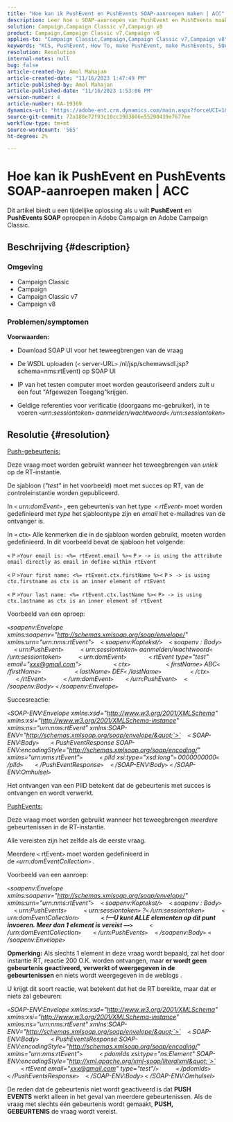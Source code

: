 ```yaml
---
title: "Hoe kan ik PushEvent en PushEvents SOAP-aanroepen maken | ACC"
description: Leer hoe u SOAP-aanroepen van PushEvent en PushEvents maakt in de Adobe Campaign en Adobe Campaign Classic.
solution: Campaign,Campaign Classic v7,Campaign v8
product: Campaign,Campaign Classic v7,Campaign v8
applies-to: "Campaign Classic,Campaign,Campaign Classic v7,Campaign v8"
keywords: "KCS, PushEvent, How To, make PushEvent, make PushEvents, SOAP call, ACC, Adobe Campaign, Adobe Campaign Classic"
resolution: Resolution
internal-notes: null
bug: false
article-created-by: Amol Mahajan
article-created-date: "11/16/2023 1:47:49 PM"
article-published-by: Amol Mahajan
article-published-date: "11/16/2023 1:53:06 PM"
version-number: 4
article-number: KA-19369
dynamics-url: "https://adobe-ent.crm.dynamics.com/main.aspx?forceUCI=1&pagetype=entityrecord&etn=knowledgearticle&id=cfe729b7-8684-ee11-8179-6045bd0065b6"
source-git-commit: 72a188e72f93c10cc3983606e55200439e7677ee
workflow-type: tm+mt
source-wordcount: '565'
ht-degree: 2%

---
```


# Hoe kan ik PushEvent en PushEvents SOAP-aanroepen maken | ACC


Dit artikel biedt u een tijdelijke oplossing als u wilt <b>PushEvent</b> en <b>PushEvents SOAP </b>oproepen in Adobe Campaign en Adobe Campaign Classic.

## Beschrijving {#description}


### <b>Omgeving</b>

- Campaign Classic
- Campaign
- Campaign Classic v7
- Campaign v8




### <b>Problemen/symptomen </b>

<b>Voorwaarden:</b>

- Download SOAP UI voor het teweegbrengen van de vraag

- De WSDL uploaden (`<` server-URL`>` /nl/jsp/schemawsdl.jsp?schema=nms:rtEvent) op SOAP UI

- IP van het testen computer moet worden geautoriseerd anders zult u een fout &quot;Afgewezen Toegang&quot;krijgen.

- Geldige referenties voor verificatie (doorgaans mc-gebruiker), in te voeren *`<`urn:sessiontoken`>` aanmelden/wachtwoord`<` /urn:sessiontoken`>`*




## Resolutie {#resolution}


<u>Push-gebeurtenis:</u>

Deze vraag moet worden gebruikt wanneer het teweegbrengen van *uniek* op de RT-instantie.

De sjabloon (*&quot;test&quot;* in het voorbeeld) moet met succes op RT, van de controleinstantie worden gepubliceerd.

In `<` *urn:domEvent*`>` , een gebeurtenis van het type  `<` *rtEvent*`>`  moet worden gedefinieerd met *type* het sjabloontype zijn en *email* het e-mailadres van de ontvanger is.

In `<` ctx`>` Alle kenmerken die in de sjabloon worden gebruikt, moeten worden gedefinieerd. In dit voorbeeld bevat de sjabloon het volgende:

`<` `P` `>Your email is: <%= rtEvent.email %><` `P` `> -> is using the attribute email directly as email in define within rtEvent`

`<` `P` `>Your first name: <%= rtEvent.ctx.firstName %><` `P` `> -> is using ctx.firstname as ctx is an inner element of rtEvent`

`<` `P` `>Your last name: <%= rtEvent.ctx.lastName %><` `P> -> is using ctx.lastname as ctx is an inner element of rtEvent`

Voorbeeld van een oproep:

*`<`soapenv:Envelope xmlns:soapenv=&quot;http://schemas.xmlsoap.org/soap/envelope/&quot; xmlns:urn=&quot;urn:nms:rtEvent&quot;`>`
   `<` soapenv:Koptekst/`>`
   `<` soapenv : Body`>`
      `<` urn:PushEvent`>`
         `<` urn:sessiontoken`>` aanmelden/wachtwoord`<` /urn:sessiontoken`>`
         `<` urn:domEvent`>`
            `<` rtEvent type=&quot;test&quot; email=&quot;xxx@gmail.com&quot;`>`  
                `<` ctx`>`
                    `<` firstName`>` ABC`<` /firstName`>`
                   `<` lastName`>` DEF`<` /lastName`>`
                `<` /ctx`>`
            `<` /rtEvent`>`
         `<` /urn:domEvent`>`
      `<` /urn:PushEvent`>`
   `<` /soapenv:Body`>`
`<` /soapenv:Envelope`>`*

Succesreactie:

*`<`SOAP-ENV:Envelope xmlns:xsd=&quot;http://www.w3.org/2001/XMLSchema&quot; xmlns:xsi=&quot;http://www.w3.org/2001/XMLSchema-instance&quot; xmlns:ns=&quot;urn:nms:rtEvent&quot; xmlns:SOAP-ENV=&quot;http://schemas.xmlsoap.org/soap/envelope/&quot;`>`
   `<` SOAP-ENV:Body`>`
      `<` PushEventResponse SOAP-ENV:encodingStyle=&quot;http://schemas.xmlsoap.org/soap/encoding/&quot; xmlns=&quot;urn:nms:rtEvent&quot;`>`
         `<` plId xsi:type=&quot;xsd:long&quot;`>` 0000000000`<` /plId`>`
      `<` /PushEventResponse`>`
   `<` /SOAP-ENV:Body`>`
`<` /SOAP-ENV:Omhulsel`>`*

Het ontvangen van een PIID betekent dat de gebeurtenis met succes is ontvangen en wordt verwerkt.



<u>PushEvents:</u>

Deze vraag moet worden gebruikt wanneer het teweegbrengen *meerdere* gebeurtenissen in de RT-instantie.

Alle vereisten zijn het zelfde als de eerste vraag.

Meerdere `<` rtEvent`>`  moet worden gedefinieerd in de *`<`urn:domEventCollection`>` .*



Voorbeeld van een aanroep:

*`<`soapenv:Envelope xmlns:soapenv=&quot;http://schemas.xmlsoap.org/soap/envelope/&quot; xmlns:urn=&quot;urn:nms:rtEvent&quot;`>`
   `<` soapenv:Koptekst/`>`
   `<` soapenv : Body`>`
      `<` urn:PushEvents`>`
         `<` urn:sessiontoken`>` ?`<` /urn:sessiontoken`>`
         `<` urn:domEventCollection`>`
            <b>`<` !—U kunt ALLE elementen op dit punt invoeren. Meer dan 1 element is vereist —`>` </b>
         `<` /urn:domEventCollection`>`
      `<` /urn:PushEvents`>`
   `<` /soapenv:Body`>`
`<` /soapenv:Envelope`>`*

<b>Opmerking:</b> Als slechts 1 element in deze vraag wordt bepaald, zal het door instantie RT, reactie 200 O.K. worden ontvangen, maar <b>er wordt geen gebeurtenis geactiveerd, verwerkt of weergegeven in de gebeurtenissen</b> en niets wordt weergegeven in de weblogs .

U krijgt dit soort reactie, wat betekent dat het de RT bereikte, maar dat er niets zal gebeuren:

*`<`SOAP-ENV:Envelope xmlns:xsd=&quot;http://www.w3.org/2001/XMLSchema&quot; xmlns:xsi=&quot;http://www.w3.org/2001/XMLSchema-instance&quot; xmlns:ns=&quot;urn:nms:rtEvent&quot; xmlns:SOAP-ENV=&quot;http://schemas.xmlsoap.org/soap/envelope/&quot;`>`
   `<` SOAP-ENV:Body`>`
      `<` PushEventsResponse SOAP-ENV:encodingStyle=&quot;http://schemas.xmlsoap.org/soap/encoding/&quot; xmlns=&quot;urn:nms:rtEvent&quot;`>`
         `<` pdomIds xsi:type=&quot;ns:Element&quot; SOAP-ENV:encodingStyle=&quot;http://xml.apache.org/xml-soap/literalxml&quot;`>`
            `<` rtEvent email=&quot;xxx@gmail.com&quot; type=&quot;test&quot;/`>`
         `<` /pdomIds`>`
      `<` /PushEventsResponse`>`
   `<` /SOAP-ENV:Body`>`
`<` /SOAP-ENV:Omhulsel`>`*

De reden dat de gebeurtenis niet wordt geactiveerd is dat <b>PUSH EVENTS</b> werkt alleen in het geval van meerdere gebeurtenissen. Als de vraag met slechts één gebeurtenis wordt gemaakt, <b>PUSH, GEBEURTENIS</b> de vraag wordt vereist.

